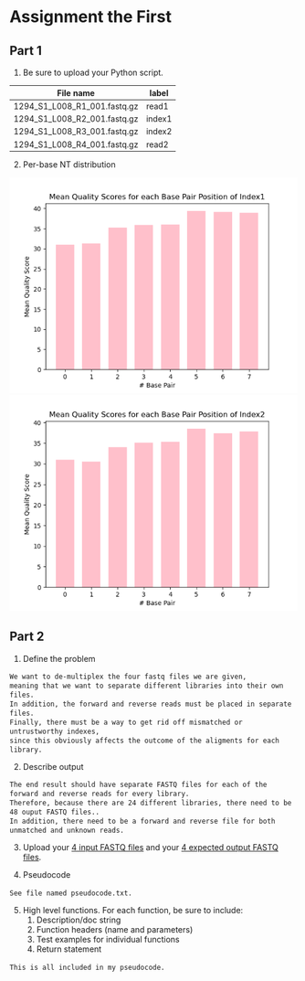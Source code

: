 # Assignment the First

## Part 1
1. Be sure to upload your Python script.

| File name | label |
|---|---|
| 1294_S1_L008_R1_001.fastq.gz | read1 |
| 1294_S1_L008_R2_001.fastq.gz | index1 |
| 1294_S1_L008_R3_001.fastq.gz | index2 |
| 1294_S1_L008_R4_001.fastq.gz | read2 |

2. Per-base NT distribution
   
![image](https://github.com/2020-bgmp/demultiplexing-nikkiszc/blob/master/plot_Index1.png)
![image](https://github.com/2020-bgmp/demultiplexing-nikkiszc/blob/master/plot_Index2.png)
    
## Part 2
1. Define the problem

```
We want to de-multiplex the four fastq files we are given, 
meaning that we want to separate different libraries into their own files.
In addition, the forward and reverse reads must be placed in separate files.
Finally, there must be a way to get rid off mismatched or untrustworthy indexes, 
since this obviously affects the outcome of the aligments for each library.
```

2. Describe output

```
The end result should have separate FASTQ files for each of the forward and reverse reads for every library.
Therefore, because there are 24 different libraries, there need to be 48 ouput FASTQ files..
In addition, there need to be a forward and reverse file for both unmatched and unknown reads.
```

3. Upload your [4 input FASTQ files](../TEST-input_FASTQ) and your [4 expected output FASTQ files](../TEST-output_FASTQ).

4. Pseudocode

```See file named pseudocode.txt.```

5. High level functions. For each function, be sure to include:
    1. Description/doc string
    2. Function headers (name and parameters)
    3. Test examples for individual functions
    4. Return statement
    
```This is all included in my pseudocode.```
